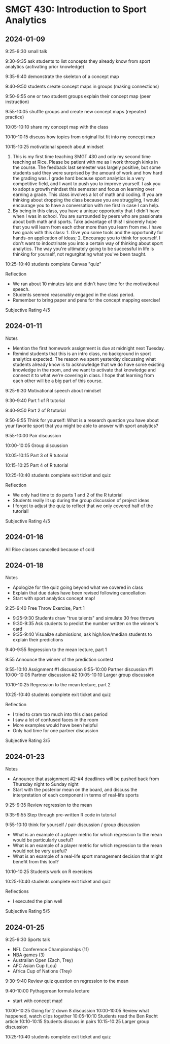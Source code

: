
# SMGT 430: Introduction to Sport Analytics

## 2024-01-09

9:25-9:30 small talk

9:30-9:35 ask students to list concepts they already know from sport analytics (activating prior knowledge)

9:35-9:40 demonstrate the skeleton of a concept map

9:40-9:50 students create concept maps in groups (making connections)

9:50-9:55 one or two student groups explain their concept map (peer instruction)

9:55-10:05 shuffle groups and create new concept maps (repeated practice)

10:05-10:10 share my concept map with the class

10:10-10:15 discuss how topics from original list fit into my concept map

10:15-10:25 motivational speech about mindset
1. This is my first time teaching SMGT 430 and only my second time teaching at Rice. Please be patient with me as I work through kinks in the course. The feedback last semester was largely positive, but some students said they were surprised by the amount of work and how hard the grading was. I grade hard because sport analytics is a very competitive field, and I want to push you to improve yourself. I ask you to adopt a growth mindset this semester and focus on learning over earning a grade. This class involves a lot of math and coding. If you are thinking about dropping the class because you are struggling, I would encourage you to have a conversation with me first in case I can help.
2. By being in this class, you have a unique opportunity that I didn't have when I was in school. You are surrounded by peers who are passionate about both math and sports. Take advantage of this! I sincerely hope that you will learn from each other more than you learn from me. I have two goals with this class: 1. Give you some tools and the opportunity for hands-on application of ideas; 2. Encourage you to think for yourself. I don't want to indoctrinate you into a certain way of thinking about sport analytics. The way you're ultimately going to be successful in life is thinking for yourself, not regurgitating what you've been taught.

10:25-10:40 students complete Canvas "quiz"

Reflection
- We ran about 10 minutes late and didn't have time for the motivational speech.
- Students seemed reasonably engaged in the class period.
- Remember to bring paper and pens for the concept mapping exercise!

Subjective Rating 4/5

## 2024-01-11

Notes
- Mention the first homework assignment is due at midnight next Tuesday.
- Remind students that this is an intro class, no background in sport analytics expected. The reason we spent yesterday discussing what students already know is to acknowledge that we do have some existing knowledge in the room, and we want to activate that knowledge and connect it to what we're covering in class. I hope that learning from each other will be a big part of this course.

9:25-9:30 Motivational speech about mindset

9:30-9:40 Part 1 of R tutorial

9:40-9:50 Part 2 of R tutorial

9:50-9:55 Think for yourself: What is a research question you have about your favorite sport that you might be able to answer with sport analytics?

9:55-10:00 Pair discussion

10:00-10:05 Group discussion

10:05-10:15 Part 3 of R tutorial

10:15-10:25 Part 4 of R tutorial

10:25-10:40 students complete exit ticket and quiz

Reflection
- We only had time to do parts 1 and 2 of the R tutorial
- Students really lit up during the group discussion of project ideas
- I forgot to adjust the quiz to reflect that we only covered half of the tutorial!

Subjective Rating 4/5

## 2024-01-16

All Rice classes cancelled because of cold

## 2024-01-18

Notes
- Apologize for the quiz going beyond what we covered in class
- Explain that due dates have been revised following cancellation
- Start with sport analytics concept map!

9:25-9:40 Free Throw Exercise, Part 1
- 9:25-9:30 Students draw "true talents" and simulate 30 free throws
- 9:30-9:35 Ask students to predict the number written on the winner's card
- 9:35-9:40 Visualize submissions, ask high/low/median students to explain their predictions

9:40-9:55 Regression to the mean lecture, part 1

9:55 Announce the winner of the prediction contest

9:55-10:10 Assignment #1 discussion
    9:55-10:00 Partner discussion #1
    10:00-10:05 Partner discussion #2
    10:05-10:10 Larger group discussion

10:10-10:25 Regression to the mean lecture, part 2

10:25-10:40 students complete exit ticket and quiz

Reflection
- I tried to cram too much into this class period
- I saw a lot of confused faces in the room
- More examples would have been helpful
- Only had time for one partner discussion

Subjective Rating 3/5

## 2024-01-23

Notes
- Announce that assignment #2-#4 deadlines will be pushed back from Thursday night to Sunday night
- Start with the posterior mean on the board, and discuss the interpretation of each component in terms of real-life sports

9:25-9:35 Review regression to the mean

9:35-9:55 Step through pre-written R code in tutorial

9:55-10:10 think for yourself / pair discussion / group discussion
- What is an example of a player metric for which regression to the mean would be particularly useful?
- What is an example of a player metric for which regression to the mean would not be very useful?
- What is an example of a real-life sport management decision that might benefit from this tool?

10:10-10:25 Students work on R exercises

10:25-10:40 students complete exit ticket and quiz

Reflections
- I executed the plan well

Subjective Rating 5/5

## 2024-01-25

9:25-9:30 Sports talk
- NFL Conference Championships (11)
- NBA games (3)
- Australian Open (Zach, Trey)
- AFC Asian Cup (Lou)
- Africa Cup of Nations (Trey)

9:30-9:40 Review quiz question on regression to the mean

9:40-10:00 Pythagorean formula lecture
- start with concept map!

10:00-10:25 Going for 2 down 8 discussion
  10:00-10:05 Review what happened, watch clips together
  10:05-10:10 Students read the Ben Recht article
  10:10-10:15 Students discuss in pairs
  10:15-10:25 Larger group discussion

10:25-10:40 students complete exit ticket and quiz
